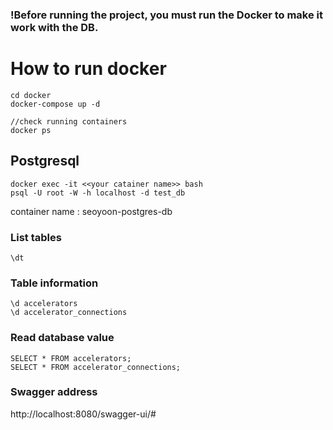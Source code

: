 ### !Before running the project, you must run the Docker to make it work with the DB.

# How to run docker

```
cd docker
docker-compose up -d

//check running containers
docker ps
```



## Postgresql

```
docker exec -it <<your catainer name>> bash
psql -U root -W -h localhost -d test_db
```
container name : seoyoon-postgres-db

### List tables

```
\dt
```

### Table information

```
\d accelerators
\d accelerator_connections
```

### Read database value

```
SELECT * FROM accelerators;
SELECT * FROM accelerator_connections;
```

### Swagger address

http://localhost:8080/swagger-ui/#

